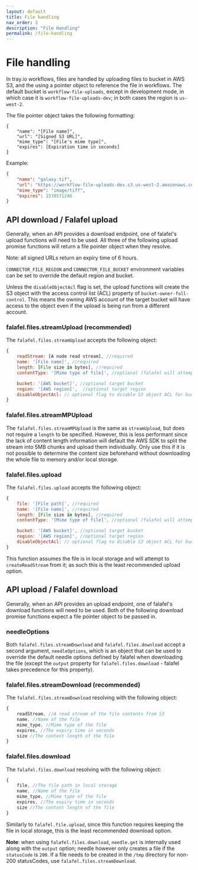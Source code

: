 ```yaml
---
layout: default
title: File handling
nav_order: 2
description: "File Handling"
permalink: /file-handling
---
```


# File handling
In tray.io workflows, files are handled by uploading files to bucket in AWS S3, and the using a pointer object to reference the file in workflows. The default bucket is `workflow-file-uploads`, except in development mode, in which case it is `workflow-file-uploads-dev`; in both cases the region is `us-west-2`.

The file pointer object takes the following formatting:
```
{
    "name": "[File name]",
    "url": "[Signed S3 URL]",
    "mime_type": "[File's mime type]",
    "expires": [Expiration time in seconds]
}
```

Example:
```json
{
    "name": "galaxy.tif",
    "url": "https://workflow-file-uploads-dev.s3.us-west-2.amazonaws.com/13dd4143-02d4-4526-9a9c-65a20a2e97c5?AWSAccessKeyId=AKIAJHNCMU22PD3C6T6A&Expires=1570571246&Signature=O%2FotP%2B2UExhXA%2FihpNNQOo9E8tI%3D",
    "mime_type": "image/tiff",
    "expires": 1570571246
}
```

## API download / Falafel upload
Generally, when an API provides a download endpoint, one of falafel's upload functions will need to be used. All three of the following upload promise functions will return a file pointer object when they resolve.

Note: all signed URLs return an expiry time of 6 hours.

`CONNECTOR_FILE_REGION` and `CONNECTOR_FILE_BUCKET` environment variables can be set to override the default region and bucket.

Unless the `disableObjectAcl` flag is set, the upload functions will create the S3 object with the access control list (ACL) property of `bucket-owner-full-control`. This means the owning AWS account of the target bucket will have access to the object even if the upload is being run from a different account.

### falafel.files.streamUpload (recommended)
The `falafel.files.streamUpload` accepts the following object:
```js
{
    readStream: [A node read stream], //required
    name: '[File name]', //required
    length: [File size in bytes], //required
    contentType: '[Mime type of file]', //optional (falafel will attempt to derive it from name if not provided)

    bucket: '[AWS bucket]', //optional target bucket
    region: '[AWS region]',  //optional target region
    disableObjectAcl: // optional flag to disable S3 object ACL for bucket-owner-full-control
}
```

### falafel.files.streamMPUpload
The `falafel.files.streamMPUpload` is the same as `streamUpload`, but does not require a `length` to be specified. However, this is less performant since the lack of content length information will default the AWS SDK to split the stream into 5MB chunks and upload them individually. Only use this if it is not possible to determine the content size beforehand without downloading the whole file to memory and/or local storage.

### falafel.files.upload
The `falafel.files.upload` accepts the following object:
```js
{
    file: '[File path]', //required
    name: '[File name]', //required
    length: [File size in bytes], //required
    contentType: '[Mime type of file]', //optional (falafel will attempt to derive it from name if not provided)

    bucket: '[AWS bucket]', //optional target bucket
    region: '[AWS region]', //optional target region
    disableObjectAcl: // optional flag to disable S3 object ACL for bucket-owner-full-control
}
```
This function assumes the file is in local storage and will attempt to `createReadStream` from it; as such this is the least recommended upload option.

## API upload / Falafel download
Generally, when an API provides an upload endpoint, one of falafel's download functions will need to be used. Both of the following download promise functions expect a file pointer object to be passed in.

### needleOptions
Both `falafel.files.streamDownload` and `falafel.files.download` accept a second argument, `needleOptions`, which is an object that can be used to override the default needle options defined by falafel when downloading the file (except the `output` property for `falafel.files.download` - falafel takes precedence for this property).

### falafel.files.streamDownload (recommended)
The `falafel.files.streamDownload` resolving with the following object:
```js
{
	readStream, //A read stream of the file contents from S3
	name, //Name of the file
	mime_type, //Mime type of the file
	expires, //The expiry time in seconds
	size //The content length of the file
}
```

### falafel.files.download
The `falafel.files.download` resolving with the following object:
```js
{
	file, //The file path in local storage
	name, //Name of the file
	mime_type, //Mime type of the file
	expires, //The expiry time in seconds
	size //The content length of the file
}
```
Similarly to `falafel.file.upload`, since this function requires keeping the file in local storage, this is the least recommended download option.

**Note**: when using `falafel.files.download`, `needle.get` is internally used along with the `output` option; needle however only creates a file if the `statusCode` is `200`. If a file needs to be created in the `/tmp` directory for non-200 statusCodes, use `falafel.files.streamDownload`.
